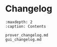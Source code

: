 Changelog
==================

```{toctree}
:maxdepth: 2
:caption: Contents

prover_changelog.md
gui_changelog.md
```
